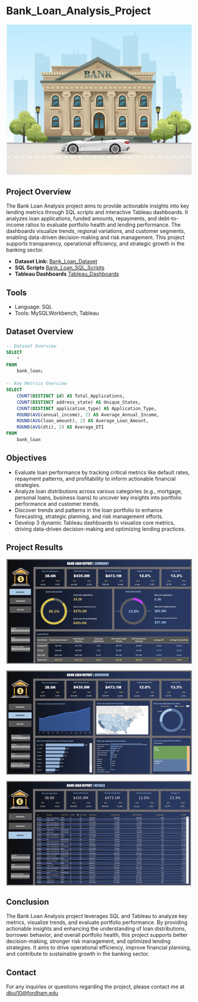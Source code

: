 # Bank_Loan_Analysis_Project

![](https://github.com/DQuanBui/Bank_Loan_Analysis_Project/blob/main/bankimage.jpg)

## Project Overview
The Bank Loan Analysis project aims to provide actionable insights into key lending metrics through SQL scripts and interactive Tableau dashboards. It analyzes loan applications, funded amounts, repayments, and debt-to-income ratios to evaluate portfolio health and lending performance. The dashboards visualize trends, regional variations, and customer segments, enabling data-driven decision-making and risk management. This project supports transparency, operational efficiency, and strategic growth in the banking sector.

- **Dataset Link:** [Bank_Loan_Dataset](https://github.com/DQuanBui/Bank_Loan_Analysis_Project/blob/main/bank_loan_data.csv)
- **SQL Scripts** [Bank_Loan_SQL_Scripts](https://github.com/DQuanBui/Bank_Loan_Analysis_Project/blob/main/Bank_Loan_Analysis.sql)
- **Tableau Dashboards** [Tableau_Dashboards](https://public.tableau.com/app/profile/dang.quan.bui6438/viz/BankLoanAnalysis_17376109182850/SUMMARY)

## Tools 
- Language: SQL
- Tools: MySQLWorkbench, Tableau

## Dataset Overview
```sql 
-- Dataset Overview
SELECT
	*
FROM
	bank_loan;

-- Key Metrics Overview
SELECT
    COUNT(DISTINCT id) AS Total_Applications,
    COUNT(DISTINCT address_state) AS Unique_States,
    COUNT(DISTINCT application_type) AS Application_Type,
    ROUND(AVG(annual_income), 2) AS Average_Annual_Income,
    ROUND(AVG(loan_amount), 2) AS Average_Loan_Amount,
    ROUND(AVG(dti), 2) AS Average_DTI
FROM
    bank_loan
```

## Objectives

- Evaluate loan performance by tracking critical metrics like default rates, repayment patterns, and profitability to inform actionable financial strategies.
- Analyze loan distributions across various categories (e.g., mortgage, personal loans, business loans) to uncover key insights into portfolio performance and customer trends.
- Discover trends and patterns in the loan portfolio to enhance forecasting, strategic planning, and risk management efforts.
- Develop 3 dynamic Tableau dashboards to visualize core metrics, driving data-driven decision-making and optimizing lending practices.

## Project Results
![](https://github.com/DQuanBui/Bank_Loan_Analysis_Project/blob/main/Results/SUMMARY.png)

![](https://github.com/DQuanBui/Bank_Loan_Analysis_Project/blob/main/Results/OVERVIEW.png)

![](https://github.com/DQuanBui/Bank_Loan_Analysis_Project/blob/main/Results/DETAILS.png)

## Conclusion
The Bank Loan Analysis project leverages SQL and Tableau to analyze key metrics, visualize trends, and evaluate portfolio performance. By providing actionable insights and enhancing the understanding of loan distributions, borrower behavior, and overall portfolio health, this project supports better decision-making, stronger risk management, and optimized lending strategies. It aims to drive operational efficiency, improve financial planning, and contribute to sustainable growth in the banking sector.

## Contact
For any inquiries or questions regarding the project, please contact me at dbui10@fordham.edu
